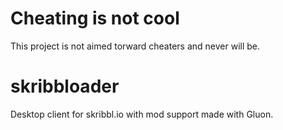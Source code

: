 # Cheating is not cool
This project is not aimed torward cheaters and never will be.

# skribbloader
Desktop client for skribbl.io with mod support made with Gluon.
